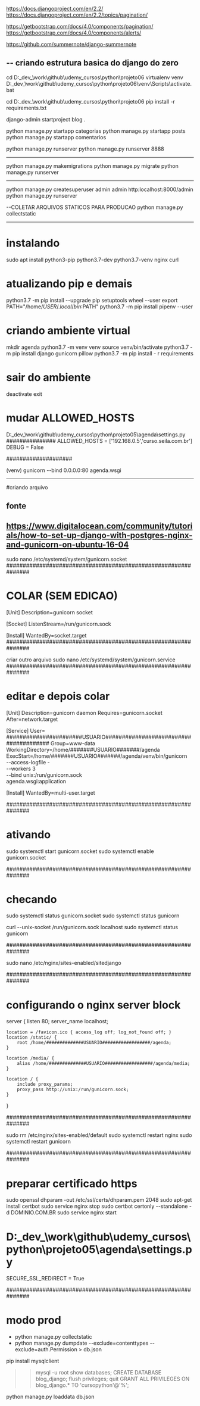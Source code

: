 https://docs.djangoproject.com/en/2.2/
https://docs.djangoproject.com/en/2.2/topics/pagination/

https://getbootstrap.com/docs/4.0/components/pagination/
https://getbootstrap.com/docs/4.0/components/alerts/

https://github.com/summernote/django-summernote


-- criando estrutura basica do django do zero
---
cd D:\_dev_\work\github\udemy_cursos\python\projeto06
virtualenv venv
D:\_dev_\work\github\udemy_cursos\python\projeto06\venv\Scripts\activate.bat

cd D:\_dev_\work\github\udemy_cursos\python\projeto06
pip install -r requirements.txt

django-admin startproject blog .

python manage.py startapp categorias
python manage.py startapp posts
python manage.py startapp comentarios

python manage.py runserver
python manage.py runserver 8888



---
python manage.py makemigrations
python manage.py migrate
python manage.py runserver


---
python manage.py createsuperuser
admin 
admin
http:localhost:8000/admin
python manage.py runserver


--COLETAR ARQUIVOS STATICOS PARA PRODUCAO
python manage.py collectstatic


---------------------------------------
# instalando
sudo apt install python3-pip python3.7-dev python3.7-venv nginx curl

# atualizando pip e demais
python3.7 -m pip install --upgrade pip setuptools wheel --user
export PATH="/home/$USER/.local/bin:$PATH"
python3.7 -m pip install pipenv --user

# criando ambiente virtual
mkdir agenda
python3.7 -m venv venv
source venv/bin/activate
python3.7 -m pip install django gunicorn pillow
python3.7 -m pip install - r requirements

# sair do ambiente
deactivate
exit

# mudar ALLOWED_HOSTS
D:\_dev_\work\github\udemy_cursos\python\projeto05\agenda\settings.py
###############
ALLOWED_HOSTS = ['192.168.0.5','curso.seila.com.br']
DEBUG = False

####################

(venv) gunicorn --bind 0.0.0.0:80 agenda.wsgi


---------------------------------------
#criando arquivo

## fonte
## https://www.digitalocean.com/community/tutorials/how-to-set-up-django-with-postgres-nginx-and-gunicorn-on-ubuntu-16-04

sudo nano /etc/systemd/system/gunicorn.socket
###############################################################

# COLAR (SEM EDICAO)
[Unit]
Description=gunicorn socket

[Socket]
ListenStream=/run/gunicorn.sock

[Install]
WantedBy=socket.target
###############################################################

criar outro arquivo
sudo nano /etc/systemd/system/gunicorn.service
###############################################################

# editar e depois colar
[Unit]
Description=gunicorn daemon
Requires=gunicorn.socket
After=network.target

[Service]
User= #######################USUARIO#######################################
Group=www-data
WorkingDirectory=/home/#######USUARIO#######/agenda
ExecStart=/home/#######USUARIO#######/agenda/venv/bin/gunicorn \
         --access-logfile - \
         --workers 3 \
         --bind unix:/run/gunicorn.sock \
         agenda.wsgi:application

[Install]
WantedBy=multi-user.target
         
         
###############################################################

# ativando
sudo systemctl start  gunicorn.socket
sudo systemctl enable gunicorn.socket

###############################################################

# checando
sudo systemctl status gunicorn.socket
sudo systemctl status gunicorn         
         
curl --unix-socket /run/gunicorn.sock localhost
sudo systemctl status gunicorn

###############################################################

sudo nano /etc/nginx/sites-enabled/sitedjango

###############################################################

# configurando o nginx server block

server {
    listen 80;
    server_name localhost;
    
    location = /favicon.ico { access_log off; log_not_found off; }
    location /static/ {
        root /home/##############USUARIO##################/agenda;
    }
    
    location /media/ {
        alias /home/##############USUARIO##################/agenda/media;
    }
    
    location / {
        include proxy_params;
        proxy_pass http://unix:/run/gunicorn.sock;
    }
}

###############################################################

sudo rm /etc/nginx/sites-enabled/default
sudo systemctl restart nginx
sudo systemctl restart gunicorn


###############################################################
# preparar certificado https

sudo openssl dhparam -out /etc/ssl/certs/dhparam.pem 2048
sudo apt-get install certbot
sudo service nginx stop
sudo certbot certonly --standalone -d DOMINIO.COM.BR
sudo service nginx start

# D:\_dev_\work\github\udemy_cursos\python\projeto05\agenda\settings.py
SECURE_SSL_REDIRECT = True

###############################################################


# modo prod
- python manage.py collectstatic
- python manage.py dumpdate --exclude=contenttypes --exclude=auth.Permission > db.json

pip install mysqlclient
>> mysql -u root
show databases;
CREATE DATABASE blog_django;
flush privileges;
quit
GRANT ALL PRIVILEGES ON blog_django.* TO 'cursopython'@'%';

python manage.py loaddata db.json
